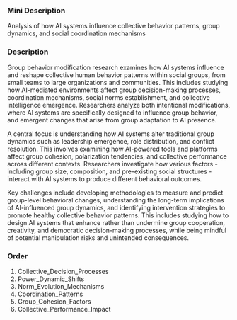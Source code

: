 ### Mini Description

Analysis of how AI systems influence collective behavior patterns, group dynamics, and social coordination mechanisms

### Description

Group behavior modification research examines how AI systems influence and reshape collective human behavior patterns within social groups, from small teams to large organizations and communities. This includes studying how AI-mediated environments affect group decision-making processes, coordination mechanisms, social norms establishment, and collective intelligence emergence. Researchers analyze both intentional modifications, where AI systems are specifically designed to influence group behavior, and emergent changes that arise from group adaptation to AI presence.

A central focus is understanding how AI systems alter traditional group dynamics such as leadership emergence, role distribution, and conflict resolution. This involves examining how AI-powered tools and platforms affect group cohesion, polarization tendencies, and collective performance across different contexts. Researchers investigate how various factors - including group size, composition, and pre-existing social structures - interact with AI systems to produce different behavioral outcomes.

Key challenges include developing methodologies to measure and predict group-level behavioral changes, understanding the long-term implications of AI-influenced group dynamics, and identifying intervention strategies to promote healthy collective behavior patterns. This includes studying how to design AI systems that enhance rather than undermine group cooperation, creativity, and democratic decision-making processes, while being mindful of potential manipulation risks and unintended consequences.

### Order

1. Collective_Decision_Processes
2. Power_Dynamic_Shifts
3. Norm_Evolution_Mechanisms
4. Coordination_Patterns
5. Group_Cohesion_Factors
6. Collective_Performance_Impact
